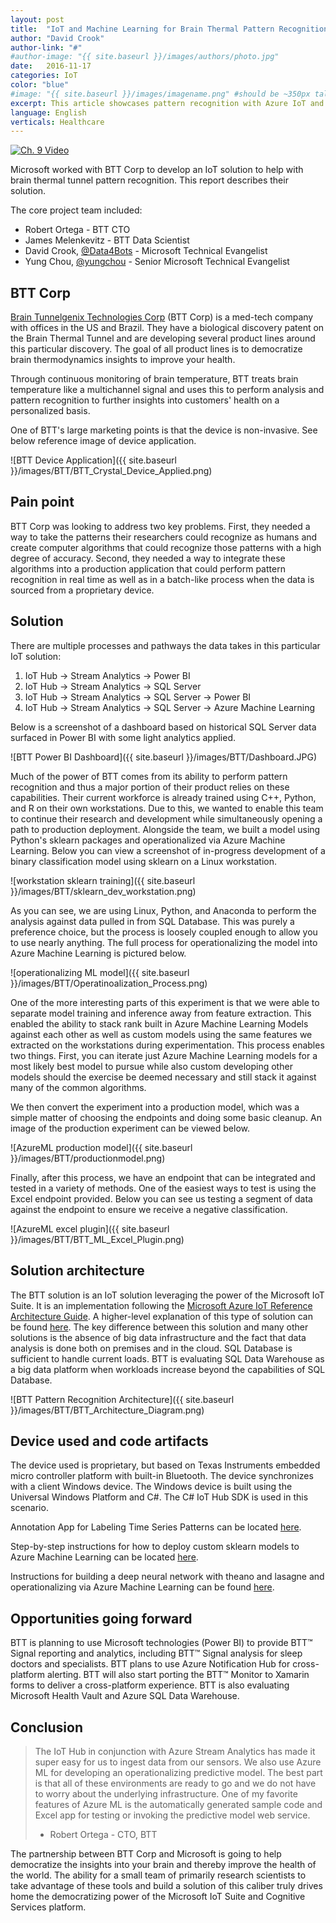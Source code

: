 ```yaml
---
layout: post
title:  "IoT and Machine Learning for Brain Thermal Pattern Recognition"
author: "David Crook"
author-link: "#"
#author-image: "{{ site.baseurl }}/images/authors/photo.jpg"
date:   2016-11-17
categories: IoT
color: "blue"
#image: "{{ site.baseurl }}/images/imagename.png" #should be ~350px tall
excerpt: This article showcases pattern recognition with Azure IoT and Machine Learning.
language: English
verticals: Healthcare
---
```



[![Ch. 9 Video]({{site.baseurl}}/images/BTT/Video_Picture.png)](https://www.youtube.com/watch?v=oPAqVDdNVQw&feature=youtu.be)


Microsoft worked with BTT Corp to develop an IoT solution to help with brain thermal tunnel pattern recognition. This report describes their solution.

The core project team included:

- Robert Ortega - BTT CTO
- James Melenkevitz - BTT Data Scientist
- David Crook, [@Data4Bots](https://twitter.com/Data4Bots) - Microsoft Technical Evangelist
- Yung Chou, [@yungchou](https://twitter.com/yungchou) - Senior Microsoft Technical Evangelist


## BTT Corp ##
[Brain Tunnelgenix Technologies Corp](http://www.bttcorp.com/) (BTT Corp) is a med-tech company with offices in the US and Brazil.  They have a biological discovery patent on the Brain Thermal Tunnel and are developing several product lines around this particular discovery.  The goal of all product lines is to democratize brain thermodynamics insights to improve your health.

Through continuous monitoring of brain temperature, BTT treats brain temperature like a multichannel signal and uses this to perform analysis and pattern recognition to further insights into customers' health on a personalized basis.  

One of BTT's large marketing points is that the device is non-invasive.  See below reference image of device application.

![BTT Device Application]({{ site.baseurl }}/images/BTT/BTT_Crystal_Device_Applied.png)
 
## Pain point ##

BTT Corp was looking to address two key problems.  First, they needed a way to take the patterns their researchers could recognize as humans and create computer algorithms that could recognize those patterns with a high degree of accuracy.  Second, they needed a way to integrate these algorithms into a production application that could perform pattern recognition in real time as well as in a batch-like process when the data is sourced from a proprietary device.

 
## Solution ##

There are multiple processes and pathways the data takes in this particular IoT solution:

1. IoT Hub -> Stream Analytics -> Power BI
2. IoT Hub -> Stream Analytics -> SQL Server
2. IoT Hub -> Stream Analytics -> SQL Server -> Power BI
4. IoT Hub -> Stream Analytics -> SQL Server -> Azure Machine Learning

Below is a screenshot of a dashboard based on historical SQL Server data surfaced in Power BI with some light analytics applied.

![BTT Power BI Dashboard]({{ site.baseurl }}/images/BTT/Dashboard.JPG)

Much of the power of BTT comes from its ability to perform pattern recognition and thus a major portion of their product relies on these capabilities.  Their current workforce is already trained using C++, Python, and R on their own workstations.  Due to this, we wanted to enable this team to continue their research and development while simultaneously opening a path to production deployment.  Alongside the team, we built a model using Python's sklearn packages and operationalized via Azure Machine Learning.  Below you can view a screenshot of in-progress development of a binary classification model using sklearn on a Linux workstation. 

![workstation sklearn training]({{ site.baseurl }}/images/BTT/sklearn_dev_workstation.png)

As you can see, we are using Linux, Python, and Anaconda to perform the analysis against data pulled in from SQL Database.  This was purely a preference choice, but the process is loosely coupled enough to allow you to use nearly anything.  The full process for operationalizing the model into Azure Machine Learning is pictured below.

![operationalizing ML model]({{ site.baseurl }}/images/BTT/Operatinoalization_Process.png)

One of the more interesting parts of this experiment is that we were able to separate model training and inference away from feature extraction.  This enabled the ability to stack rank built in Azure Machine Learning Models against each other as well as custom models using the same features we extracted on the workstations during experimentation.  This process enables two things.  First, you can iterate just Azure Machine Learning models for a most likely best model to pursue while also custom developing other models should the exercise be deemed necessary and still stack it against many of the common algorithms.

We then convert the experiment into a production model, which was a simple matter of choosing the endpoints and doing some basic cleanup.  An image of the production experiment can be viewed below.

![AzureML production model]({{ site.baseurl }}/images/BTT/productionmodel.png)

Finally, after this process, we have an endpoint that can be integrated and tested in a variety of methods.  One of the easiest ways to test is using the Excel endpoint provided.  Below you can see us testing a segment of data against the endpoint to ensure we receive a negative classification.

![AzureML excel plugin]({{ site.baseurl }}/images/BTT/BTT_ML_Excel_Plugin.png)

## Solution architecture ##

The BTT solution is an IoT solution leveraging the power of the Microsoft IoT Suite.  It is an implementation following the [Microsoft Azure IoT Reference Architecture Guide](http://download.microsoft.com/download/A/4/D/A4DAD253-BC21-41D3-B9D9-87D2AE6F0719/Microsoft_Azure_IoT_Reference_Architecture.pdf).  A higher-level explanation of this type of solution can be found [here](https://channel9.msdn.com/Blogs/raw-tech/IOT-Analytics-Architecture-Whiteboard-with-David-Crook).  The key difference between this solution and many other solutions is the absence of big data infrastructure and the fact that data analysis is done both on premises and in the cloud.  SQL Database is sufficient to handle current loads.  BTT is evaluating SQL Data Warehouse as a big data platform when workloads increase beyond the capabilities of SQL Database.

![BTT Pattern Recognition Architecture]({{ site.baseurl }}/images/BTT/BTT_Architecture_Diagram.png)

## Device used and code artifacts ##

The device used is proprietary, but based on Texas Instruments embedded micro controller platform with built-in Bluetooth.  The device synchronizes with a client Windows device.  The Windows device is built using the Universal Windows Platform and C#.  The C# IoT Hub SDK is used in this scenario.

Annotation App for Labeling Time Series Patterns can be located [here](https://github.com/drcrook1/ML_Annotations). 

Step-by-step instructions for how to deploy custom sklearn models to Azure Machine Learning can be located [here](http://dacrook.com/operationalizing-sklearn-with-azure-machine-learning/).

Instructions for building a deep neural network with theano and lasagne and operationalizing via Azure Machine Learning can be found [here](https://blogs.technet.microsoft.com/machinelearning/2016/10/12/deep-neural-network-in-azure/).

## Opportunities going forward ##

BTT is planning to use Microsoft technologies (Power BI) to provide BTT™ Signal  reporting and analytics, including BTT™ Signal analysis for sleep doctors and specialists. BTT plans to use Azure Notification Hub for cross-platform alerting. BTT will also start porting the BTT™ Monitor to Xamarin forms to deliver a cross-platform experience. BTT is also evaluating Microsoft Health Vault and Azure SQL Data Warehouse.


## Conclusion ##

> The IoT Hub in conjunction with Azure Stream Analytics has made it super easy for us to ingest data from our sensors. We also use Azure ML for developing an operationalizing predictive model. The best part is that all of these environments are ready to go and we do not have to worry about the underlying infrastructure. One of my favorite features of Azure ML is the automatically generated sample code  and Excel app for testing or invoking the predictive model web service. 
> - Robert Ortega - CTO, BTT

The partnership between BTT Corp and Microsoft is going to help democratize the insights into your brain and thereby improve the health of the world.  The ability for a small team of primarily research scientists to take advantage of these tools and build a solution of this caliber truly drives home the democratizing power of the Microsoft IoT Suite and Cognitive Services platform.
